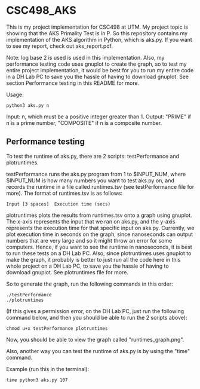 # CSC498_AKS
This is my project implementation for CSC498 at UTM. My project topic is showing that the AKS Primality Test is in P. So this repository contains my implementation of the AKS algorithm in Python, which is aks.py. If you want to see my report, check out aks_report.pdf.

Note: log base 2 is used is used in this implementation. Also, my performance testing code uses gnuplot to create the graph, so to test my entire project implementation, it would be best for you to run my entire code in a DH Lab PC to save you the hassle of having to download gnuplot. See section Performance testing in this README for more.

Usage: 

    python3 aks.py n
Input: n, which must be a positive integer greater than 1.
Output: "PRIME" if n is a prime number, "COMPOSITE" if n is a composite number.

## Performance testing ##
To test the runtime of aks.py, there are 2 scripts: testPerformance and plotruntimes.

testPerformance runs the aks.py program from 1 to $INPUT_NUM, where $INPUT_NUM is how many numbers you want to test aks.py on, and records the runtime in a file called runtimes.tsv (see testPerformance file for more). The format of runtimes.tsv is as follows:

    Input [3 spaces]  Execution time (secs)

plotruntimes plots the results from runtimes.tsv onto a graph using gnuplot. The x-axis represents the input that we ran on aks.py, and the y-axis represents the execution time for that specific input on aks.py.
Currently, we plot execution time in seconds on the graph, since nanoseconds can output numbers that are very large and so it might throw an error for some computers. Hence, if you want to see the runtime in nanoseconds, it is best to run these tests on a DH Lab PC. Also, since plotruntimes uses gnuplot to make the graph, it probably is better to just run all the code here in this whole project on a DH Lab PC, to save you the hassle of having to download gnuplot. See plotruntimes file for more.

So to generate the graph, run the following commands in this order:

    ./testPerformance
    ./plotruntimes
(If this gives a permission error, on the DH Lab PC, just run the following command below, and then you should be able to run the 2 scripts above):

    chmod u+x testPerformance plotruntimes
Now, you should be able to view the graph called "runtimes_graph.png".

Also, another way you can test the runtime of aks.py is by using the "time" command. 

Example (run this in the terminal):

    time python3 aks.py 107


